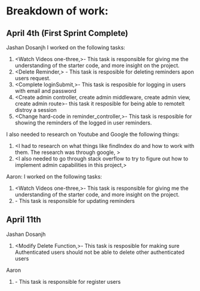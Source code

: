 # Breakdown of work:
## April 4th (First Sprint Complete)
Jashan Dosanjh
I worked on the following tasks:
1. <Watch Videos one-three,>- This task is responsible for giving me the understanding of the starter code, and more insight on the project.
2. <Delete Reminder,> - This task is resposible for deleting reminders apon users request.
3. <Complete loginSubmit,>- This task is resposible for logging in users with email and password
4. <Create admin controller, create admin middleware, create admin view, create admin route>- this task it resposible for being able to remotelt distroy a session
5. <Change hard-code in reminder_controller,>- This task is resposible for showing the reminders of the logged in user
reminders.

I also needed to research on Youtube and Google the following things:
1. <I had to research on what things like findIndex do and how to work with them. The research was through google, >
2. <I also needed to go through stack overflow to try to figure out how to implement admin capabilities in this project,>

Aaron:
I worked on the following tasks:
1. <Watch Videos one-three,>- This task is responsible for giving me the understanding of the starter code, and more insight on the project.
2. <Update reminder>- This task is responsible for updating reminders

## April 11th
Jashan Dosanjh
1. <Modify Delete Function,>- This task is resposible for making sure Authenticated users should not be able to delete other authenticated users 

Aaron
1. <Register user>- This task is responsible for register users